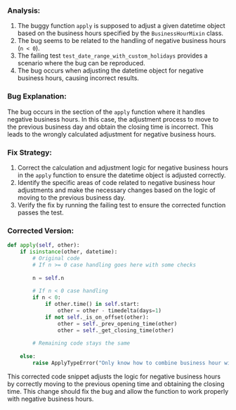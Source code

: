 ### Analysis:
1. The buggy function `apply` is supposed to adjust a given datetime object based on the business hours specified by the `BusinessHourMixin` class.
2. The bug seems to be related to the handling of negative business hours (`n < 0`).
3. The failing test `test_date_range_with_custom_holidays` provides a scenario where the bug can be reproduced.
4. The bug occurs when adjusting the datetime object for negative business hours, causing incorrect results.

### Bug Explanation:
The bug occurs in the section of the `apply` function where it handles negative business hours. In this case, the adjustment process to move to the previous business day and obtain the closing time is incorrect. This leads to the wrongly calculated adjustment for negative business hours.

### Fix Strategy:
1. Correct the calculation and adjustment logic for negative business hours in the `apply` function to ensure the datetime object is adjusted correctly.
2. Identify the specific areas of code related to negative business hour adjustments and make the necessary changes based on the logic of moving to the previous business day.
3. Verify the fix by running the failing test to ensure the corrected function passes the test.

### Corrected Version:
```python
def apply(self, other):
    if isinstance(other, datetime):
        # Original code
        # If n >= 0 case handling goes here with some checks
        
        n = self.n
        
        # If n < 0 case handling
        if n < 0:
            if other.time() in self.start:
                other = other - timedelta(days=1)
            if not self._is_on_offset(other):
                other = self._prev_opening_time(other)
                other = self._get_closing_time(other)
                
        # Remaining code stays the same
        
    else:
        raise ApplyTypeError("Only know how to combine business hour with datetime")
```

This corrected code snippet adjusts the logic for negative business hours by correctly moving to the previous opening time and obtaining the closing time. This change should fix the bug and allow the function to work properly with negative business hours.